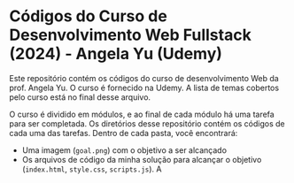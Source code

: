 # Códigos do Curso de Desenvolvimento Web Fullstack (2024) - Angela Yu (Udemy)

Este repositório contém os códigos do curso de desenvolvimento Web da prof. Angela Yu. O curso é fornecido na Udemy. A lista de temas cobertos pelo curso está no final desse arquivo.

O curso é dividido em módulos, e ao final de cada módulo há uma tarefa para ser completada. Os diretórios desse repositório contém os códigos de cada uma das tarefas. Dentro de cada pasta, você encontrará:

*  Uma imagem (`goal.png`) com o objetivo a ser alcançado
*  Os arquivos de código da minha solução para alcançar o objetivo (`index.html`, `style.css`, `scripts.js`). A

